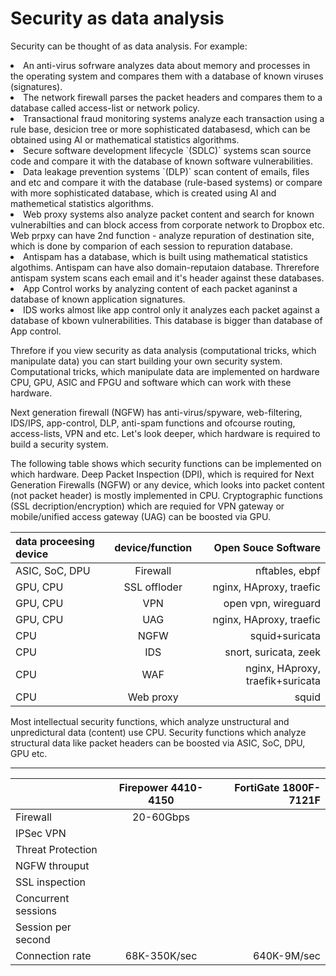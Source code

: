 # Security as data analysis
Security can be thought of as data analysis. For example:
<li>An anti-virus sofrware analyzes data about memory and processes in the operating system and compares them with a database of known viruses (signatures).
<li>The network firewall parses the packet headers and compares them to a database called access-list or network policy.
<li>Transactional fraud monitoring systems analyze each transaction using a rule base, desicion tree or more sophisticated databasesd, which can be obtained using AI or mathematical statistics algorithms.
<li>Secure software development lifecycle `(SDLC)` systems scan source code and compare it with the database of known software vulnerabilities.
<li>Data leakage prevention systems `(DLP)` scan content of emails, files and etc and compare it with the database (rule-based systems) or compare with more sophisticated database, which is created using AI and mathemetical statistics algorithms.
<li>Web proxy systems also analyze packet content and search for known vulnerabilties and can block access from corporate network to Dropbox etc. Web prpxy can have 2nd function - analyze repuration of destination site, which is done by comparion of each session to repuration database.
<li>Antispam has a database, which is built using mathematical statistics algothims. Antispam can have also domain-reputaion database. Threrefore antispam system scans each email and it's header against these databases.
<li>App Control works by analyzing content of each packet aganinst a database of known application signatures.
<li>IDS works almost like app control only it analyzes each packet against a database of kbown vulnerabilities. This database is bigger than database of App control.

Threfore if you view security as data analysis (computational tricks, which manipulate data) you can start building your own security system.
Computational tricks, which manipulate data are implemented on hardware CPU, GPU, ASIC and FPGU and software which can work with these hardware.

Next generation firewall (NGFW) has anti-virus/spyware, web-filtering, IDS/IPS, app-control, DLP, anti-spam functions and ofcourse routing, access-lists, VPN and etc. Let's look deeper, which hardware is required to build a security system.

The following table shows which security functions can be implemented on which hardware.
Deep Packet Inspection (DPI), which is required for Next Generation Firewalls (NGFW) or any device, which looks into packet content (not packet header) is mostly implemented in CPU.
Cryptographic functions (SSL decription/encryption) which are requied for VPN gateway or mobile/unified access gateway (UAG) can be boosted via GPU.

|data proceesing device|device/function    |Open Souce Software              |
|:---------------------|:-----------------:|--------------------------------:|
|ASIC, SoC, DPU        |Firewall           |nftables, ebpf                   |
|GPU, CPU              |SSL offloder       |nginx, HAproxy, traefic          |
|GPU, CPU              |VPN                |open vpn, wireguard              |
|GPU, CPU              |UAG                |nginx, HAproxy, traefic          |
|CPU                   |NGFW               |squid+suricata                   |
|CPU                   |IDS                |snort, suricata, zeek            |
|CPU                   |WAF                |nginx, HAproxy, traefik+suricata |
|CPU                   |Web proxy          |squid                            |

Most intellectual security functions, which analyze unstructural and unpredictural data (content) use CPU. Security functions which analyze structural data like packet headers can be boosted via ASIC, SoC, DPU, GPU etc.

-----

|                       |Firepower 4410-4150    |FortiGate 1800F-7121F|
|:----------------------|:---------------------:|--------------------:|
|Firewall               |20-60Gbps              |                     |
|IPSec VPN              |                       |                     |
|Threat Protection      |                       |                     |
|NGFW throuput          |                       |                     |
|SSL inspection         |                       |                     |
|Concurrent sessions    |                       |                     |
|Session per second     |                       |                     |
|Connection rate        |68K-350K/sec           |640K-9M/sec          |